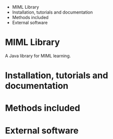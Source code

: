 * MIML Library
* Installation, tutorials and documentation
* Methods included
* External software

# MIML Library
A Java library for MIML learning.

# Installation, tutorials and documentation

# Methods included

# External software
